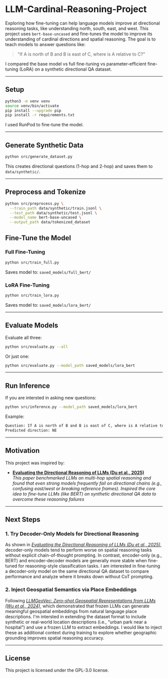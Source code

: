 # LLM-Cardinal-Reasoning-Project
Exploring how fine-tuning can help language models improve at directional reasoning tasks, like understanding north, south, east, and west. This project uses `bert-base-uncased` and fine-tunes the model to improve its understanding of cardinal directions and spatial reasoning. The goal is to teach models to answer questions like:

> "If A is north of B and B is east of C, where is A relative to C?"

I compared the base model vs full fine-tuning vs parameter-efficient fine-tuning (LoRA) on a synthetic directional QA dataset.

---

## Setup

```bash
python3 -m venv venv
source venv/bin/activate
pip install --upgrade pip
pip install -r requirements.txt
```

I used RunPod to fine-tune the model. 

---

## Generate Synthetic Data
```bash
python src/generate_dataset.py
```
This creates directional questions (1-hop and 2-hop) and saves them to `data/synthetic/`.

---

## Preprocess and Tokenize
```bash
python src/preprocess.py \
  --train_path data/synthetic/train.jsonl \
  --test_path data/synthetic/test.jsonl \
  --model_name bert-base-uncased \
  --output_path data/tokenized_dataset
```

## Fine-Tune the Model

### Full Fine-Tuning
```bash
python src/train_full.py
```
Saves model to: `saved_models/full_bert/`

### LoRA Fine-Tuning
```bash
python src/train_lora.py
```
Saves model to: `saved_models/lora_bert/`

---

## Evaluate Models
Evaluate all three:
```bash
python src/evaluate.py --all
```

Or just one:
```bash
python src/evaluate.py --model_path saved_models/lora_bert
```

---

## Run Inference
If you are intersted in asking new questions:
```bash
python src/inference.py --model_path saved_models/lora_bert
```
Example:
```bash
Question: If A is north of B and B is east of C, where is A relative to C?
Predicted direction: NE
```

---

## Motivation
This project was inspired by: 

- [**Evaluating the Directional Reasoning of LLMs (Du et al., 2025)**](https://arxiv.org/abs/2507.12059)  
  *This paper benchmarked LLMs on multi-hop spatial reasoning and found that even strong models frequently fail on directional chains (e.g., confusing east/west or breaking reference frames). Inspired the core idea to fine-tune LLMs (like BERT) on synthetic directional QA data to overcome these reasoning failures* 

--- 

## Next Steps

### 1. Try Decoder-Only Models for Directional Reasoning

As shown in *[Evaluating the Directional Reasoning of LLMs (Du et al., 2025)](https://arxiv.org/abs/2507.12059)*, decoder-only models tend to perform worse on spatial reasoning tasks without explicit chain-of-thought prompting. In contrast, encoder-only (e.g., BERT) and encoder-decoder models are generally more stable when fine-tuned for reasoning-style classification tasks. I am interested in fine-tuning a decoder-only model on the same directional QA dataset to compare performance and analyze where it breaks down without CoT prompting.

### 2. Inject Geospatial Semantics via Place Embeddings

Following *[LLMGeoVec: Zero-shot Geospatial Representations from LLMs (Wu et al., 2024)](https://arxiv.org/abs/2408.12116)*, which demonstrated that frozen LLMs can generate meaningful geospatial embeddings from natural language place descriptions. I'm intersted in extending the dataset format to include synthetic or real-world location descriptions (i.e., “urban park near a hospital”) and use a frozen LLM to extract embeddings. I would like to inject these as additional context during training to explore whether geographic grounding improves spatial reasoning accuracy.

---

## License
This project is licensed under the GPL-3.0 license.